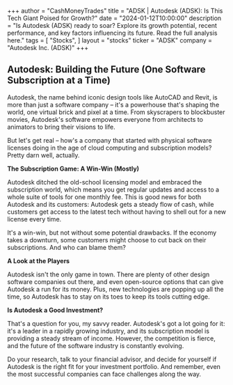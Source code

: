 +++
author = "CashMoneyTrades"
title = "ADSK |  Autodesk (ADSK): Is This Tech Giant Poised for Growth?"
date = "2024-01-12T10:00:00"
description = "Is Autodesk (ADSK) ready to soar? Explore its growth potential, recent performance, and key factors influencing its future. Read the full analysis here."
tags = [
"Stocks",
]
layout = "stocks"
ticker = "ADSK"
company = "Autodesk Inc. (ADSK)"
+++
        


## Autodesk: Building the Future (One Software Subscription at a Time)

Autodesk, the name behind iconic design tools like AutoCAD and Revit, is more than just a software company – it's a powerhouse that's shaping the world, one virtual brick and pixel at a time. From skyscrapers to blockbuster movies, Autodesk's software empowers everyone from architects to animators to bring their visions to life. 

But let's get real – how's a company that started with physical software licenses doing in the age of cloud computing and subscription models? Pretty darn well, actually.  

**The Subscription Game: A Win-Win (Mostly)**

Autodesk ditched the old-school licensing model and embraced the subscription world, which means you get regular updates and access to a whole suite of tools for one monthly fee. This is good news for both Autodesk and its customers: Autodesk gets a steady flow of cash, while customers get access to the latest tech without having to shell out for a new license every time.  

It's a win-win, but not without some potential drawbacks. If the economy takes a downturn, some customers might choose to cut back on their subscriptions. And who can blame them?  

**A Look at the Players**

Autodesk isn't the only game in town. There are plenty of other design software companies out there, and even open-source options that can give Autodesk a run for its money. Plus, new technologies are popping up all the time, so Autodesk has to stay on its toes to keep its tools cutting edge.  

**Is Autodesk a Good Investment?**

That's a question for you, my savvy reader. Autodesk's got a lot going for it: it's a leader in a rapidly growing industry, and its subscription model is providing a steady stream of income. However, the competition is fierce, and the future of the software industry is constantly evolving.  

Do your research, talk to your financial advisor, and decide for yourself if Autodesk is the right fit for your investment portfolio. And remember, even the most successful companies can face challenges along the way.  

        
